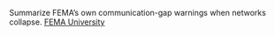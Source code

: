 Summarize FEMA’s own communication-gap warnings when networks collapse. [FEMA University](https://training.fema.gov/emiweb/is/is242b/student%20manual/sm_03.pdf)
